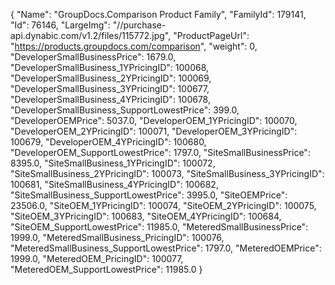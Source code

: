 {
    "Name": "GroupDocs.Comparison Product Family",
    "FamilyId": 179141,
    "Id": 76146,
    "LargeImg": "//purchase-api.dynabic.com/v1.2/files/115772.jpg",
    "ProductPageUrl": "https://products.groupdocs.com/comparison",
    "weight": 0,
    "DeveloperSmallBusinessPrice": 1679.0,
    "DeveloperSmallBusiness_1YPricingID": 100068,
    "DeveloperSmallBusiness_2YPricingID": 100069,
    "DeveloperSmallBusiness_3YPricingID": 100677,
    "DeveloperSmallBusiness_4YPricingID": 100678,
    "DeveloperSmallBusiness_SupportLowestPrice": 399.0,
    "DeveloperOEMPrice": 5037.0,
    "DeveloperOEM_1YPricingID": 100070,
    "DeveloperOEM_2YPricingID": 100071,
    "DeveloperOEM_3YPricingID": 100679,
    "DeveloperOEM_4YPricingID": 100680,
    "DeveloperOEM_SupportLowestPrice": 1797.0,
    "SiteSmallBusinessPrice": 8395.0,
    "SiteSmallBusiness_1YPricingID": 100072,
    "SiteSmallBusiness_2YPricingID": 100073,
    "SiteSmallBusiness_3YPricingID": 100681,
    "SiteSmallBusiness_4YPricingID": 100682,
    "SiteSmallBusiness_SupportLowestPrice": 3995.0,
    "SiteOEMPrice": 23506.0,
    "SiteOEM_1YPricingID": 100074,
    "SiteOEM_2YPricingID": 100075,
    "SiteOEM_3YPricingID": 100683,
    "SiteOEM_4YPricingID": 100684,
    "SiteOEM_SupportLowestPrice": 11985.0,
    "MeteredSmallBusinessPrice": 1999.0,
    "MeteredSmallBusiness_PricingID": 100076,
    "MeteredSmallBusiness_SupportLowestPrice": 1797.0,
    "MeteredOEMPrice": 1999.0,
    "MeteredOEM_PricingID": 100077,
    "MeteredOEM_SupportLowestPrice": 11985.0
}